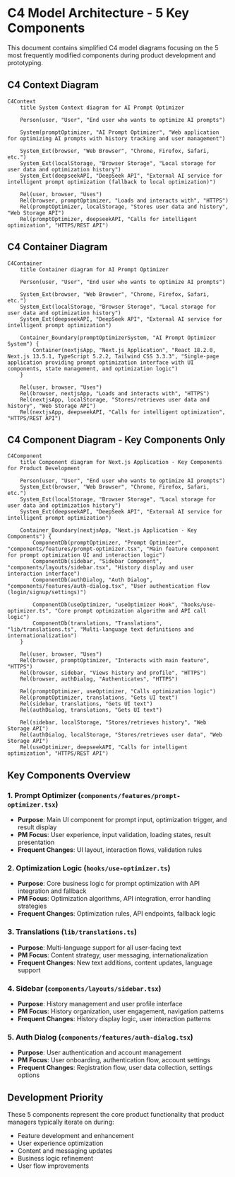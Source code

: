 # C4 Model Architecture - 5 Key Components

This document contains simplified C4 model diagrams focusing on the 5 most frequently modified components during product development and prototyping.

## C4 Context Diagram

```mermaid
C4Context
    title System Context diagram for AI Prompt Optimizer

    Person(user, "User", "End user who wants to optimize AI prompts")
    
    System(promptOptimizer, "AI Prompt Optimizer", "Web application for optimizing AI prompts with history tracking and user management")
    
    System_Ext(browser, "Web Browser", "Chrome, Firefox, Safari, etc.")
    System_Ext(localStorage, "Browser Storage", "Local storage for user data and optimization history")
    System_Ext(deepseekAPI, "DeepSeek API", "External AI service for intelligent prompt optimization (fallback to local optimization)")

    Rel(user, browser, "Uses")
    Rel(browser, promptOptimizer, "Loads and interacts with", "HTTPS")
    Rel(promptOptimizer, localStorage, "Stores user data and history", "Web Storage API")
    Rel(promptOptimizer, deepseekAPI, "Calls for intelligent optimization", "HTTPS/REST API")
```

## C4 Container Diagram

```mermaid
C4Container
    title Container diagram for AI Prompt Optimizer

    Person(user, "User", "End user who wants to optimize AI prompts")
    
    System_Ext(browser, "Web Browser", "Chrome, Firefox, Safari, etc.")
    System_Ext(localStorage, "Browser Storage", "Local storage for user data and optimization history")
    System_Ext(deepseekAPI, "DeepSeek API", "External AI service for intelligent prompt optimization")

    Container_Boundary(promptOptimizerSystem, "AI Prompt Optimizer System") {
        Container(nextjsApp, "Next.js Application", "React 18.2.0, Next.js 13.5.1, TypeScript 5.2.2, Tailwind CSS 3.3.3", "Single-page application providing prompt optimization interface with UI components, state management, and optimization logic")
    }

    Rel(user, browser, "Uses")
    Rel(browser, nextjsApp, "Loads and interacts with", "HTTPS")
    Rel(nextjsApp, localStorage, "Stores/retrieves user data and history", "Web Storage API")
    Rel(nextjsApp, deepseekAPI, "Calls for intelligent optimization", "HTTPS/REST API")
```

## C4 Component Diagram - Key Components Only

```mermaid
C4Component
    title Component diagram for Next.js Application - Key Components for Product Development

    Person(user, "User", "End user who wants to optimize AI prompts")
    System_Ext(browser, "Web Browser", "Chrome, Firefox, Safari, etc.")
    System_Ext(localStorage, "Browser Storage", "Local storage for user data and optimization history")
    System_Ext(deepseekAPI, "DeepSeek API", "External AI service for intelligent prompt optimization")

    Container_Boundary(nextjsApp, "Next.js Application - Key Components") {
        ComponentDb(promptOptimizer, "Prompt Optimizer", "components/features/prompt-optimizer.tsx", "Main feature component for prompt optimization UI and interaction logic")
        ComponentDb(sidebar, "Sidebar Component", "components/layouts/sidebar.tsx", "History display and user interaction interface")
        ComponentDb(authDialog, "Auth Dialog", "components/features/auth-dialog.tsx", "User authentication flow (login/signup/settings)")
        
        ComponentDb(useOptimizer, "useOptimizer Hook", "hooks/use-optimizer.ts", "Core prompt optimization algorithm and API call logic")
        ComponentDb(translations, "Translations", "lib/translations.ts", "Multi-language text definitions and internationalization")
    }

    Rel(user, browser, "Uses")
    Rel(browser, promptOptimizer, "Interacts with main feature", "HTTPS")
    Rel(browser, sidebar, "Views history and profile", "HTTPS")
    Rel(browser, authDialog, "Authenticates", "HTTPS")
    
    Rel(promptOptimizer, useOptimizer, "Calls optimization logic")
    Rel(promptOptimizer, translations, "Gets UI text")
    Rel(sidebar, translations, "Gets UI text")
    Rel(authDialog, translations, "Gets UI text")
    
    Rel(sidebar, localStorage, "Stores/retrieves history", "Web Storage API")
    Rel(authDialog, localStorage, "Stores/retrieves user data", "Web Storage API")
    Rel(useOptimizer, deepseekAPI, "Calls for intelligent optimization", "HTTPS/REST API")
```

## Key Components Overview

### 1. Prompt Optimizer (`components/features/prompt-optimizer.tsx`)
- **Purpose**: Main UI component for prompt input, optimization trigger, and result display
- **PM Focus**: User experience, input validation, loading states, result presentation
- **Frequent Changes**: UI layout, interaction flows, validation rules

### 2. Optimization Logic (`hooks/use-optimizer.ts`)
- **Purpose**: Core business logic for prompt optimization with API integration and fallback
- **PM Focus**: Optimization algorithms, API integration, error handling strategies
- **Frequent Changes**: Optimization rules, API endpoints, fallback logic

### 3. Translations (`lib/translations.ts`)
- **Purpose**: Multi-language support for all user-facing text
- **PM Focus**: Content strategy, user messaging, internationalization
- **Frequent Changes**: New text additions, content updates, language support

### 4. Sidebar (`components/layouts/sidebar.tsx`)
- **Purpose**: History management and user profile interface
- **PM Focus**: History organization, user engagement, navigation patterns
- **Frequent Changes**: History display logic, user interaction patterns

### 5. Auth Dialog (`components/features/auth-dialog.tsx`)
- **Purpose**: User authentication and account management
- **PM Focus**: User onboarding, authentication flow, account settings
- **Frequent Changes**: Registration flow, user data collection, settings options

## Development Priority

These 5 components represent the core product functionality that product managers typically iterate on during:
- Feature development and enhancement
- User experience optimization
- Content and messaging updates
- Business logic refinement
- User flow improvements 